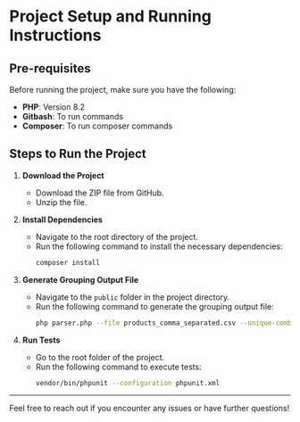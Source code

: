# Project Setup and Running Instructions

## Pre-requisites
Before running the project, make sure you have the following:

- **PHP**: Version 8.2
- **Gitbash**: To run commands
- **Composer**: To run composer commands

## Steps to Run the Project

1. **Download the Project**
   - Download the ZIP file from GitHub.
   - Unzip the file.

2. **Install Dependencies**
   - Navigate to the root directory of the project.
   - Run the following command to install the necessary dependencies:
     ```bash
     composer install
     ```

3. **Generate Grouping Output File**
   - Navigate to the `public` folder in the project directory.
   - Run the following command to generate the grouping output file:
     ```bash
     php parser.php --file products_comma_separated.csv --unique-combinations plist.csv
     ```

4. **Run Tests**
   - Go to the root folder of the project.
   - Run the following command to execute tests:
     ```bash
     vendor/bin/phpunit --configuration phpunit.xml
     ```

---

Feel free to reach out if you encounter any issues or have further questions!
